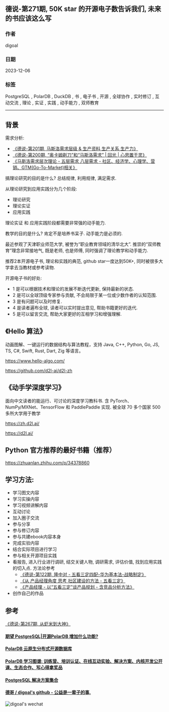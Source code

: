 ## 德说-第271期, 50K star 的开源电子数告诉我们, 未来的书应该这么写
              
### 作者              
digoal              
              
### 日期              
2023-12-06        
              
### 标签              
PostgreSQL , PolarDB , DuckDB , 书 , 电子书 , 开源 , 全球协作 , 实时修订 , 互动交流 , 理论 , 实证 , 实践 , 动手能力 , 双师教育      
              
----              
              
## 背景      
需求分析:      
- [《德说-第201期, 马斯洛需求层级 & 生产资料,生产关系,生产力》](../202302/20230227_01.md)      
- [《德说-第200期, “奥卡姆剃刀”和“马斯洛需求” | 回光 | 心思置于灵》](../202302/20230226_01.md)      
- [《马斯洛需求层次理论 - 五层需求 八层需求 - 社区、经济学、心理学、营销、GTM(Go-To-Market)相关》](../202103/20210310_01.md)      
    
搞理论研究的目的是什么? 总结规律, 利用规律, 满足需求.      
    
从理论研究到应用实践分为几个阶段:      
- 理论研究    
- 理论实证    
- 应用实践    
    
理论实证 和 应用实践阶段都需要非常强的动手能力.      
    
教学的目的是什么? 肯定不是培养书呆子. 动手能力是必须的.     
    
最近参观了天津职业师范大学, 被誉为“职业教育领域的清华北大”. 推崇的“双师教育”理念非常接地气, 既是老师, 也是师傅, 同时强调了理论教学和动手能力.      
    
推荐2本开源电子书, 理论和实践的典范, github star一度达到50K+, 同时被很多大学拿去当教材或参考读物.      
    
开源电子书的好处:      
- 1 是可以根据技术和理论的发展不断迭代更新, 保持最新的状态.     
- 2 是可以全球顶级专家参与贡献, 不会局限于某一位或少数作者的认知范围.     
- 3 是有问题可以及时修复.      
- 4 是读者遍布全球, 读者可以实时提出意见, 帮助书籍更好的迭代.    
- 5 是可以留言交流, 帮助大家更好的互相学习和增强理解.      
    
## 《Hello 算法》    
动画图解、一键运行的数据结构与算法教程，支持 Java, C++, Python, Go, JS, TS, C#, Swift, Rust, Dart, Zig 等语言。    
    
https://www.hello-algo.com/    
    
https://github.com/d2l-ai/d2l-zh    
    
## 《动手学深度学习》    
面向中文读者的能运行、可讨论的深度学习教科书. 含 PyTorch、NumPy/MXNet、TensorFlow 和 PaddlePaddle 实现. 被全球 70 多个国家 500 多所大学用于教学    
    
https://zh.d2l.ai/    
    
https://d2l.ai/    
    
## Python 官方推荐的最好书籍（推荐）    
    
https://zhuanlan.zhihu.com/p/34378860    
  
## 学习方法:  
- 学习图文内容
- 学习实操内容
- 学习视频讲解内容
- 互动讨论
- 加入圈子交流
- 参与分享
- 参与修订内容
- 参与共建ebook内容本身
- 完成实验内容
- 结合实际项目进行学习
- 参与相关开源项目实践
- 看报告, 进入行业进行调研, 结交关键人物, 调研需求, 评估价值, 找到应用实践的切入点. 方法论参考
    - [《德说-第122期, 隆中对 - 五看三定四配-华为基本法-战略制定》](../202208/20220811_02.md)  
    - [《从 产品经理角度 思考 社区建设的方法 - 五看三定》](../202103/20210329_01.md)  
    - [《产品经理 - 以“五看三定”谈产品规划 - 含竞品分析方法》](../202101/20210128_02.md)  
- 创作自己的作品
    
## 参考    
[《德说-第267期, 从虾米到大神》](../202311/20231118_01.md)      
      
    
  
#### [期望 PostgreSQL|开源PolarDB 增加什么功能?](https://github.com/digoal/blog/issues/76 "269ac3d1c492e938c0191101c7238216")
  
  
#### [PolarDB 云原生分布式开源数据库](https://github.com/ApsaraDB "57258f76c37864c6e6d23383d05714ea")
  
  
#### [PolarDB 学习图谱: 训练营、培训认证、在线互动实验、解决方案、内核开发公开课、生态合作、写心得拿奖品](https://www.aliyun.com/database/openpolardb/activity "8642f60e04ed0c814bf9cb9677976bd4")
  
  
#### [PostgreSQL 解决方案集合](../201706/20170601_02.md "40cff096e9ed7122c512b35d8561d9c8")
  
  
#### [德哥 / digoal's github - 公益是一辈子的事.](https://github.com/digoal/blog/blob/master/README.md "22709685feb7cab07d30f30387f0a9ae")
  
  
![digoal's wechat](../pic/digoal_weixin.jpg "f7ad92eeba24523fd47a6e1a0e691b59")
  
